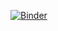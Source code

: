 [![Binder](https://mybinder.org/badge_logo.svg)](https://mybinder.org/v2/gh/geofduf/notebooks/master)
